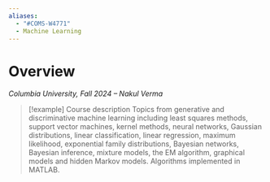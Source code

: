 ```yaml
---
aliases:
  - "#COMS-W4771"
  - Machine Learning
---
```

# Overview

*Columbia University, Fall 2024 – Nakul Verma*

>[!example] Course description
>Topics from generative and discriminative machine learning including least squares methods, support vector machines, kernel methods, neural networks, Gaussian distributions, linear classification, linear regression, maximum likelihood, exponential family distributions, Bayesian networks, Bayesian inference, mixture models, the EM algorithm, graphical models and hidden Markov models. Algorithms implemented in MATLAB.
